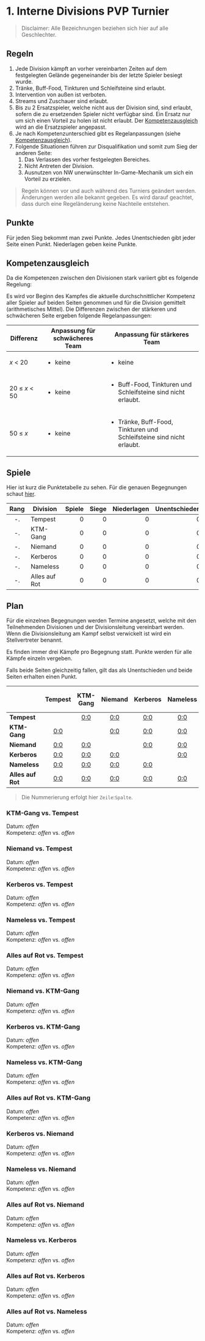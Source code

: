 # 1. Interne Divisions PVP Turnier

> Disclaimer: Alle Bezeichnungen beziehen sich hier auf alle Geschlechter.

## Regeln

1. Jede Division kämpft an vorher vereinbarten Zeiten auf dem festgelegten Gelände gegeneinander bis
    der letzte Spieler besiegt wurde.
2. Tränke, Buff-Food, Tinkturen und Schleifsteine sind erlaubt.
3. Intervention von außen ist verboten.
4. Streams und Zuschauer sind erlaubt.
5. Bis zu 2 Ersatzspieler, welche nicht aus der Division sind, sind erlaubt, sofern die zu
    ersetzenden Spieler nicht verfügbar sind. Ein Ersatz nur um sich einen Vorteil zu holen ist
    nicht erlaubt. Der [Kompetenzausgleich](#Kompetenzausgleich) wird an die Ersatzspieler
    angepasst.
6. Je nach Kompetenzunterschied gibt es Regelanpassungen (siehe
    [Kompetenzausgleich](#Kompetenzausgleich)).
10. Folgende Situationen führen zur Disqualifikation und somit zum Sieg der anderen Seite:
    1. Das Verlassen des vorher festgelegten Bereiches.
    2. Nicht Antreten der Division.
    3. Ausnutzen von NW unerwünschter In-Game-Mechanik um sich ein Vorteil zu erzielen.

> Regeln können vor und auch während des Turniers geändert werden. Änderungen werden alle bekannt
> gegeben. Es wird darauf geachtet, dass durch eine Regeländerung keine Nachteile entstehen.

## Punkte

Für jeden Sieg bekommt man zwei Punkte. Jedes Unentschieden gibt jeder Seite einen Punkt.
Niederlagen geben keine Punkte.

## Kompetenzausgleich

Da die Kompetenzen zwischen den Divisionen stark variiert gibt es folgende Regelung:

Es wird vor Beginn des Kampfes die aktuelle durchschnittlicher Kompetenz aller Spieler auf beiden
Seiten genommen und für die Division gemittelt (arithmetisches Mittel). Die Differenzen zwischen
der stärkeren und schwächeren Seite ergeben folgende Regelanpassungen:

<table>
<thead>
<tr><th>Differenz</th><th>Anpassung für schwächeres Team</th><th>Anpassung für stärkeres Team</th></tr>
</thead>
<tbody>
<tr><td><i>x</i> &lt; 20</td><td><ul>
    <li>keine</li>
</ul></td><td><ul>
    <li>keine</li>
</ul></td></tr>
<tr><td>20 &le; <i>x</i> &lt; 50</td><td><ul>
    <li>keine</li>
</ul></td><td><ul>
    <li>Buff-Food, Tinkturen und Schleifsteine sind nicht erlaubt.</li>
</ul></td></tr>
<tr><td>50 &le; <i>x</i></td><td><ul>
    <li>keine</li>
</ul></td><td><ul>
    <li>Tränke, Buff-Food, Tinkturen und Schleifsteine sind nicht erlaubt.</li>
</ul></td></tr>
</tbody>
</table>

## Spiele

Hier ist kurz die Punktetabelle zu sehen. Für die genauen Begegnungen schaut [hier](#Plan).

| Rang | Division      | Spiele | Siege | Niederlagen | Unentschieden | Punkte |
|:----:|---------------|-------:|------:|------------:|--------------:|-------:|
|  -.  | Tempest       |      0 |     0 |           0 |             0 |      0 |
|  -.  | KTM-Gang      |      0 |     0 |           0 |             0 |      0 |
|  -.  | Niemand       |      0 |     0 |           0 |             0 |      0 |
|  -.  | Kerberos      |      0 |     0 |           0 |             0 |      0 |
|  -.  | Nameless      |      0 |     0 |           0 |             0 |      0 |
|  -.  | Alles auf Rot |      0 |     0 |           0 |             0 |      0 |

## Plan

Für die einzelnen Begegnungen werden Termine angesetzt, welche mit den Teilnehmenden Divisionen
und der Divisionsleitung vereinbart werden. Wenn die Divisionsleitung am Kampf selbst verwickelt ist
wird ein Stellvertreter benannt.

Es finden immer drei Kämpfe pro Begegnung statt. Punkte werden für alle Kämpfe einzeln vergeben.

Falls beide Seiten gleichzeitig fallen, gilt das als Unentschieden und beide Seiten erhalten einen
Punkt.

|                   | Tempest      | KTM-Gang     | Niemand      | Kerberos     | Nameless     | Alles auf Rot |
|-------------------|:------------:|:------------:|:------------:|:------------:|:------------:|:-------------:|
| **Tempest**       |              | [0:0](#t1-2) | [0:0](#t1-3) | [0:0](#t1-4) | [0:0](#t1-5) | [0:0](#t1-6)  |
| **KTM-Gang**      | [0:0](#t2-1) |              | [0:0](#t2-3) | [0:0](#t2-4) | [0:0](#t2-5) | [0:0](#t2-6)  |
| **Niemand**       | [0:0](#t3-1) | [0:0](#t3-2) |              | [0:0](#t3-4) | [0:0](#t3-5) | [0:0](#t3-6)  |
| **Kerberos**      | [0:0](#t4-1) | [0:0](#t4-2) | [0:0](#t4-3) |              | [0:0](#t4-5) | [0:0](#t4-6)  |
| **Nameless**      | [0:0](#t5-1) | [0:0](#t5-2) | [0:0](#t5-3) | [0:0](#t5-4) |              | [0:0](#t5-6)  |
| **Alles auf Rot** | [0:0](#t6-1) | [0:0](#t6-2) | [0:0](#t6-3) | [0:0](#t6-4) | [0:0](#t6-5) |               |

> Die Nummerierung erfolgt hier `Zeile`:`Spalte`.

### <a name="t2-1"></a><a name="t1-2"></a> KTM-Gang vs. Tempest

Datum: *offen* \
Kompetenz: *offen* vs. *offen*

### <a name="t3-1"></a><a name="t1-3"></a> Niemand vs. Tempest

Datum: *offen* \
Kompetenz: *offen* vs. *offen*

### <a name="t4-1"></a><a name="t1-4"></a> Kerberos vs. Tempest

Datum: *offen* \
Kompetenz: *offen* vs. *offen*

### <a name="t5-1"></a><a name="t1-5"></a> Nameless vs. Tempest

Datum: *offen* \
Kompetenz: *offen* vs. *offen*

### <a name="t6-1"></a><a name="t1-6"> Alles auf Rot vs. Tempest

Datum: *offen* \
Kompetenz: *offen* vs. *offen*

### <a name="t3-2"></a><a name="t2-3"></a> Niemand vs. KTM-Gang

Datum: *offen* \
Kompetenz: *offen* vs. *offen*

### <a name="t4-2"></a><a name="t2-4"></a> Kerberos vs. KTM-Gang

Datum: *offen* \
Kompetenz: *offen* vs. *offen*

### <a name="t5-2"></a><a name="t2-5"></a> Nameless vs. KTM-Gang

Datum: *offen* \
Kompetenz: *offen* vs. *offen*

### <a name="t6-2"></a><a name="t2-6"> Alles auf Rot vs. KTM-Gang

Datum: *offen* \
Kompetenz: *offen* vs. *offen*

### <a name="t4-3"></a><a name="t3-4"></a> Kerberos vs. Niemand

Datum: *offen* \
Kompetenz: *offen* vs. *offen*

### <a name="t5-3"></a><a name="t3-5"></a> Nameless vs. Niemand

Datum: *offen* \
Kompetenz: *offen* vs. *offen*

### <a name="t6-3"></a><a name="t3-6"> Alles auf Rot vs. Niemand

Datum: *offen* \
Kompetenz: *offen* vs. *offen*

### <a name="t5-4"></a><a name="t4-5"></a> Nameless vs. Kerberos

Datum: *offen* \
Kompetenz: *offen* vs. *offen*

### <a name="t6-4"></a><a name="t4-6"> Alles auf Rot vs. Kerberos

Datum: *offen* \
Kompetenz: *offen* vs. *offen*

### <a name="t6-5"></a><a name="t5-6"> Alles auf Rot vs. Nameless

Datum: *offen* \
Kompetenz: *offen* vs. *offen*
